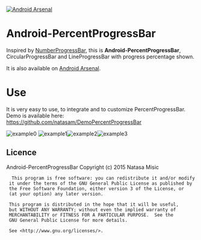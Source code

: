  [![Android Arsenal](https://img.shields.io/badge/Android%20Arsenal-Android--PercentProgressBar-green.svg?style=true)](https://android-arsenal.com/details/1/3052)
# Android-PercentProgressBar 

Inspired by [NumberProgressBar](https://github.com/daimajia/NumberProgressBar), this is **Android-PercentProgressBar**,
CircularProgressBar and LineProgressBar with progress percentage shown. 

It is also available on [Android Arsenal]( https://android-arsenal.com/details/1/3052).

# Use

It is very easy to use, to integrate and to customize PercentProgressBar. Demo is available here: https://github.com/natasam/DemoPercentProgressBar



![example0](https://github.com/natasam/Android-PercentProgressBar/blob/master/screenshots/video0.gif)
![example1](https://github.com/natasam/Android-PercentProgressBar/blob/master/screenshots/0.png)![example2](https://github.com/natasam/Android-PercentProgressBar/blob/master/screenshots/2.png)![example3](https://github.com/natasam/Android-PercentProgressBar/blob/master/screenshots/3.png)

## Licence 
Android-PercentProgressBar
Copyright (c) 2015  Natasa Misic
 
 
      This program is free software: you can redistribute it and/or modify
     it under the terms of the GNU General Public License as published by
     the Free Software Foundation, either version 3 of the License, or
     (at your option) any later version.

     This program is distributed in the hope that it will be useful,
     but WITHOUT ANY WARRANTY; without even the implied warranty of
     MERCHANTABILITY or FITNESS FOR A PARTICULAR PURPOSE.  See the
     GNU General Public License for more details.
 
     See <http://www.gnu.org/licenses/>.

